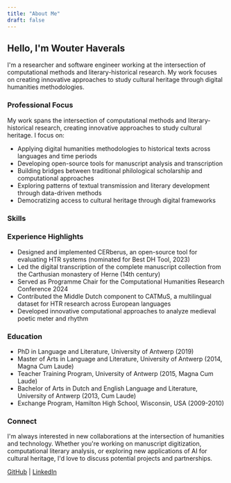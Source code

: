 ```yaml
---
title: "About Me"
draft: false
---
```


## Hello, I'm Wouter Haverals

I'm a researcher and software engineer working at the intersection of computational methods and literary-historical research. My work focuses on creating innovative approaches to study cultural heritage through digital humanities methodologies.

### Professional Focus

My work spans the intersection of computational methods and literary-historical research, creating innovative approaches to study cultural heritage. I focus on:

- Applying digital humanities methodologies to historical texts across languages and time periods
- Developing open-source tools for manuscript analysis and transcription
- Building bridges between traditional philological scholarship and computational approaches
- Exploring patterns of textual transmission and literary development through data-driven methods
- Democratizing access to cultural heritage through digital frameworks

### Skills


### Experience Highlights

- Designed and implemented CERberus, an open-source tool for evaluating HTR systems (nominated for Best DH Tool, 2023)
- Led the digital transcription of the complete manuscript collection from the Carthusian monastery of Herne (14th century)
- Served as Programme Chair for the Computational Humanities Research Conference 2024
- Contributed the Middle Dutch component to CATMuS, a multilingual dataset for HTR research across European languages
- Developed innovative computational approaches to analyze medieval poetic meter and rhythm

### Education

- PhD in Language and Literature, University of Antwerp (2019)
- Master of Arts in Language and Literature, University of Antwerp (2014, Magna Cum Laude)
- Teacher Training Program, University of Antwerp (2015, Magna Cum Laude)
- Bachelor of Arts in Dutch and English Language and Literature, University of Antwerp (2013, Cum Laude)
- Exchange Program, Hamilton High School, Wisconsin, USA (2009-2010)

### Connect

I'm always interested in new collaborations at the intersection of humanities and technology. Whether you're working on manuscript digitization, computational literary analysis, or exploring new applications of AI for cultural heritage, I'd love to discuss potential projects and partnerships.

[GitHub](https://github.com/whaverals) | [LinkedIn](https://linkedin.com/in/wouter-haverals)